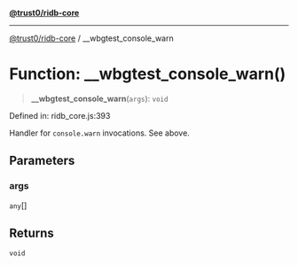 [**@trust0/ridb-core**](../README.md)

***

[@trust0/ridb-core](../README.md) / \_\_wbgtest\_console\_warn

# Function: \_\_wbgtest\_console\_warn()

> **\_\_wbgtest\_console\_warn**(`args`): `void`

Defined in: ridb\_core.js:393

Handler for `console.warn` invocations. See above.

## Parameters

### args

`any`[]

## Returns

`void`
